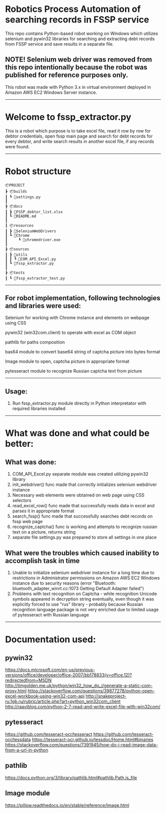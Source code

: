 # Robotics Process Automation of searching records in FSSP service
This repo contains Python-based robot working on Windows which utilizes selenium and pywin32 libraries for searching and extracting debt records from FSSP service and save results in a separate file.

## NOTE! Selenium web driver was removed from this repo intentionally because the robot was published for reference purposes only.

This robot was made with Python 3.x in virtual environment deployed in Amazon AWS EC2 Windows Server instance.
_________________________________________________________________________________________________________________________________________________________________
# Welcome to fssp_extractor.py

This is a robot which purpose is to take excel file, read it row by row for debtor credentials, open fssp main page and search for debt records for every debtor, and write search results in another excel file, if any records were found.

_________________________________________________________________________________________________________________________________________________________________
# Robot structure
```
📦PROJECT
┣ 📦builds
┃ ┗ 📜settings.py
┃
┣ 📦docs
┃ ┣ 📜FSSP_debtor_list.xlsx
┃ ┗ 📜README.md
┃
┃ 📦resources
┃ ┣ 📂SeleniumWebDrivers
┃ ┗ 📂Chrome
┃     ┗ 📜chromedriver.exe
┃
┣ 📦sources
┃ ┣ 📂utils
┃ ┃ ┗ 📜COM_API_Excel.py
┃ ┗ 📜fssp_extractor.py
┃
┣ 📦tests
┃ ┗ 📜fssp_extractor_test.py
```
_________________________________________________________________________________________________________________________________________________________________

## For robot implementation, following technologies and libraries were used:

Selenium for working with Chrome instance and elements on webpage using CSS

pywin32 (win32com.client) to operate with excel as COM object

pathlib for paths composition

bas64 module to convert base64 string of captcha picture into bytes format

Image module to open, captcha picture in appropriate format

pytesseract module to recognize Russian captcha text from picture

_________________________________________________________________________________________________________________________________________________________________
## Usage:

1. Run fssp_extractor.py module directly in Python interpretator with required libraries installed


_________________________________________________________________________________________________________________________________________________________________
# What was done and what could be better:

## What was done:
1. COM_API_Excel.py separate module was created utilizing pywin32 library
2. init_webdriver() func made that correctly initializes selenium webdriver instance 
3. Necessary web elements were obtained on web page using CSS selectors
4. read_excel_row() func made that successfully reads data in excel and parses it in appropriate format 
5. search_fssp() func made that successfully searches debt records on fssp web page
6. recognize_captcha() func is working and attempts to recognize russian text on a picture, returns string
7. separate file settings.py was prepared to store all settings in one place

## What were the troubles which caused inability to accomplish task in time
1. Unable to initialize selenium webdriver instance for a long time due to restrictions in Administrator permissions on Amazon AWS EC2 Windows instance due to security reasons (error "Bluetooth: bluetooth_adapter_winrt.cc:1073 Getting Default Adapter failed")
2. Problems with text recognition on Captcha  - while recognition Unicode symbols appeared in decryption string eventually, even though it was explicitly forced to use "rus" library - probably because Russian recognition language package is not very enriched due to limited usage of pytesseract with Russian language

_________________________________________________________________________________________________________________________________________________________________
# Documentation used:

pywin32
---------------
https://docs.microsoft.com/en-us/previous-versions/office/developer/office-2007/bb178833(v=office.12)?redirectedfrom=MSDN 
http://timgolden.me.uk/python/win32_how_do_i/generate-a-static-com-proxy.html 
https://stackoverflow.com/questions/39877278/python-open-excel-workbook-using-win32-com-api 
http://snakeproject-ru.1gb.ru/rubric/article.php?art=python_win32com_client 
http://raaviblog.com/python-2-7-read-and-write-excel-file-with-win32com/ 


pytesseract
---------------
https://github.com/tesseract-ocr/tesseract 
https://github.com/tesseract-ocr/tessdata
https://tesseract-ocr.github.io/tessdoc/Home.html#binaries
https://stackoverflow.com/questions/7391945/how-do-i-read-image-data-from-a-url-in-python 


pathlib
---------------
https://docs.python.org/3/library/pathlib.html#pathlib.Path.is_file


Image module
---------------
https://pillow.readthedocs.io/en/stable/reference/Image.html

